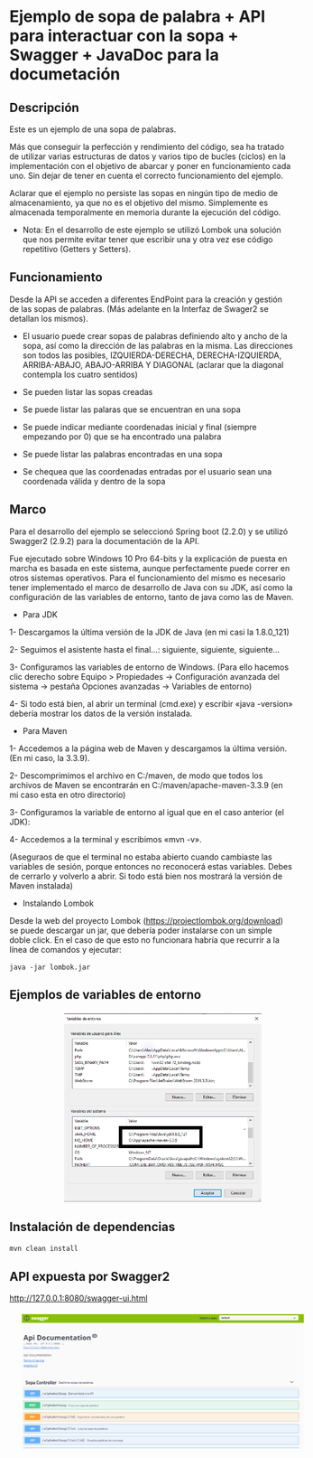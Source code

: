 # Ejemplo de sopa de palabra + API para interactuar con la sopa + Swagger + JavaDoc para la documetación

## Descripción
Este es un ejemplo de una sopa de palabras. 

Más que conseguir la perfección y rendimiento del código, sea ha tratado de utilizar varias
estructuras de datos y varios tipo de bucles (ciclos) en la implementación con el objetivo de
abarcar y poner en funcionamiento cada uno. Sin dejar de tener en cuenta el correcto funcionamiento
del ejemplo.

Aclarar que el ejemplo no persiste las sopas en ningún tipo de medio de almacenamiento, ya que no es el 
objetivo del mismo. Simplemente es almacenada temporalmente en memoria durante la ejecución del código.

*   Nota: En el desarrollo de este ejemplo se utilizó Lombok una solución que nos permite evitar tener que escribir
una y otra vez ese código repetitivo (Getters y Setters).

## Funcionamiento
Desde la API se acceden a diferentes EndPoint para la creación y gestión de las sopas de palabras.
(Más adelante en la Interfaz de Swager2 se detallan los mismos).

*   El usuario puede crear sopas de palabras definiendo alto y ancho de la sopa, así como la dirección
de las palabras en la misma. Las direcciones son todos las posibles, 
IZQUIERDA-DERECHA, DERECHA-IZQUIERDA, ARRIBA-ABAJO, ABAJO-ARRIBA Y DIAGONAL (aclarar que la diagonal 
contempla los cuatro sentidos)

*   Se pueden listar las sopas creadas
*   Se puede listar las palaras que se encuentran en una sopa
*   Se puede indicar mediante coordenadas inicial y final (siempre empezando por 0) que se ha encontrado
una palabra
*   Se puede listar las palabras encontradas en una sopa
*   Se chequea que las coordenadas entradas por el usuario sean una coordenada válida y dentro de la sopa

## Marco
Para el desarrollo del ejemplo se seleccionó Spring boot (2.2.0) y se utilizó Swagger2 (2.9.2) para la 
documentación de la API.

Fue ejecutado sobre Windows 10 Pro 64-bits y la explicación de puesta en marcha es basada en este sistema, 
aunque perfectamente puede correr en otros sistemas operativos. Para el funcionamiento del mismo es necesario
tener implementado el marco de desarrollo de Java con su JDK, así como la configuración de las variables de 
entorno, tanto de java como las de Maven.


* Para JDK 

1- Descargamos la última versión de la JDK de Java (en mi casi la 1.8.0_121)

2- Seguimos el asistente hasta el final…: siguiente, siguiente, siguiente…

3- Configuramos las variables de entorno de Windows. (Para ello hacemos clic derecho sobre 
Equipo > Propiedades -> Configuración avanzada del sistema -> pestaña Opciones avanzadas -> Variables de entorno)

4- Si todo está bien, al abrir un terminal (cmd.exe) y escribir «java -version» debería mostrar los 
datos de la versión instalada.


*   Para Maven

1-  Accedemos a la página web de Maven y descargamos la última versión. (En mi caso, la 3.3.9).

2-  Descomprimimos el archivo en C:/maven, de modo que todos los archivos de Maven se encontrarán 
en C:/maven/apache-maven-3.3.9 (en mi caso esta en otro directorio)

3- Configuramos la variable de entorno al igual que en el caso anterior (el JDK): 

4- Accedemos a la terminal y escribimos «mvn -v». 

(Aseguraos de que el terminal no estaba abierto 
cuando cambiaste las variables de sesión, porque entonces no reconocerá estas variables. 
Debes de cerrarlo y volverlo a abrir. Si todo está bien nos mostrará la versión de Maven instalada)


*   Instalando Lombok

Desde la web del proyecto Lombok (https://projectlombok.org/download) se puede descargar un jar, que debería 
poder instalarse con un simple doble click. En el caso de que esto no funcionara habría que recurrir a la línea 
de comandos y ejecutar:

```
java -jar lombok.jar
```

## Ejemplos de variables de entorno
<div style="text-align: center; margin: 20px; width: 100%">
    <img style="width:350px" src="./src/main/resources/static/img/variables-entorno.png" alt="Variables de entorno"> 
</div>

## Instalación de dependencias
```
mvn clean install
```

## API expuesta por Swagger2

http://127.0.0.1:8080/swagger-ui.html

<div style="text-align: center; margin: 20px; width: 100%">
    <img style="width:500px" src="./src/main/resources/static/img/Swagger2.PNG" alt="Interfaz Swagger2"> 
</div>

